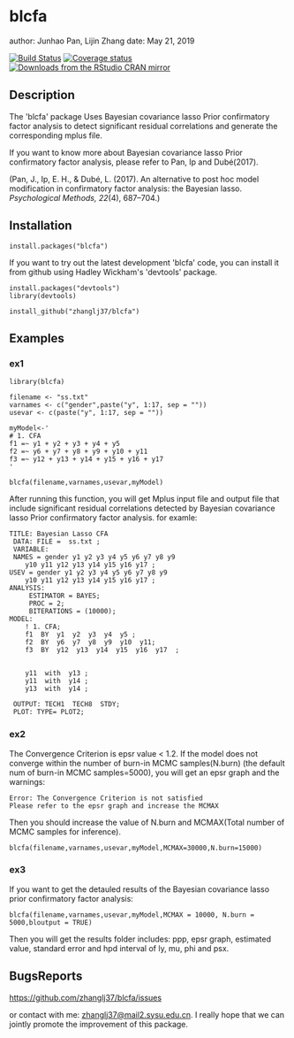 
# blcfa
author: Junhao Pan, Lijin Zhang
date: May 21, 2019


[![Build Status](https://travis-ci.org/zhanglj37/blcfa.svg)](https://travis-ci.org/zhanglj37/blcfa)
[![Coverage status](https://codecov.io/gh/yihui/knitr/branch/master/graph/badge.svg)](https://codecov.io/github/yihui/knitr?branch=master)
[![Downloads from the RStudio CRAN mirror](http://cranlogs.r-pkg.org/badges/blcfa)](https://cran.r-project.org/package=blcfa)

## Description
The 'blcfa' package Uses Bayesian covariance lasso Prior confirmatory factor analysis to detect significant residual correlations and generate the corresponding mplus file.

If you want to know more about Bayesian covariance lasso Prior confirmatory factor analysis, please refer to Pan, Ip and Dubé(2017).

(Pan, J., Ip, E. H., & Dubé, L. (2017). An alternative to post hoc model modification in confirmatory factor analysis: the Bayesian lasso. *Psychological Methods, 22*(4), 687–704.)

## Installation
```
install.packages("blcfa")
```

If you want to try out the latest development 'blcfa' code, you can install it  from github using Hadley Wickham's 'devtools' package. 

```
install.packages("devtools")
library(devtools)

install_github("zhanglj37/blcfa")
```


## Examples

### ex1

```
library(blcfa)

filename <- "ss.txt" 
varnames <- c("gender",paste("y", 1:17, sep = ""))
usevar <- c(paste("y", 1:17, sep = ""))

myModel<-'   
# 1. CFA
f1 =~ y1 + y2 + y3 + y4 + y5 
f2 =~ y6 + y7 + y8 + y9 + y10 + y11
f3 =~ y12 + y13 + y14 + y15 + y16 + y17  
'

blcfa(filename,varnames,usevar,myModel)
```

After running this function, you will get Mplus input file and output file  that include significant residual correlations detected by Bayesian covariance lasso Prior confirmatory factor analysis. for examle:
```
TITLE: Bayesian Lasso CFA
 DATA: FILE =  ss.txt ; 
 VARIABLE:
 NAMES = gender y1 y2 y3 y4 y5 y6 y7 y8 y9 
	y10 y11 y12 y13 y14 y15 y16 y17 ;
USEV = gender y1 y2 y3 y4 y5 y6 y7 y8 y9 
	y10 y11 y12 y13 y14 y15 y16 y17 ;
ANALYSIS:
	 ESTIMATOR = BAYES;
	 PROC = 2;
	 BITERATIONS = (10000);
MODEL:
	! 1. CFA;
	f1  BY  y1  y2  y3  y4  y5 ;
	f2  BY  y6  y7  y8  y9  y10  y11;
	f3  BY  y12  y13  y14  y15  y16  y17  ;
	 

	y11  with  y13 ;
	y11  with  y14 ;
	y13  with  y14 ;
	
 OUTPUT: TECH1  TECH8  STDY;
 PLOT: TYPE= PLOT2;

```

### ex2
The Convergence Criterion is epsr value < 1.2. If the model does not converge within the number of burn-in MCMC samples(N.burn) (the default num of burn-in MCMC samples=5000), you will get an epsr graph and the warnings:
```
Error: The Convergence Criterion is not satisfied
Please refer to the epsr graph and increase the MCMAX
```


Then you should increase the value of N.burn and MCMAX(Total number of MCMC samples for inference).
```
blcfa(filename,varnames,usevar,myModel,MCMAX=30000,N.burn=15000)
```

### ex3
If you want to get the detauled results of the Bayesian covariance lasso prior confirmatory factor analysis:
```
blcfa(filename,varnames,usevar,myModel,MCMAX = 10000, N.burn = 5000,bloutput = TRUE)
```

Then you will get the results folder includes: ppp, epsr graph,
			estimated value, standard error and hpd interval of ly, mu, phi and psx.


## BugsReports

https://github.com/zhanglj37/blcfa/issues

or contact with me: zhanglj37@mail2.sysu.edu.cn. I really hope that we can jointly promote the improvement of this package.
